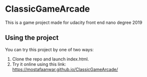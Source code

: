 # ClassicGameArcade
This is a game project made for udacity front end nano degree 2019


## Using the project

You can try this project by one of two ways:

1) Clone the repo and launch index.html.
2) Try it online using this link: https://mostafaanwar.github.io/ClassicGameArcade/

